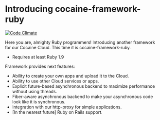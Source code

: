Introducing cocaine-framework-ruby
========================================

[![Code Climate](https://codeclimate.com/github/cocaine/cocaine-framework-ruby/badges/gpa.svg)](https://codeclimate.com/github/cocaine/cocaine-framework-ruby)

Here you are, almighty Ruby programmers! Introducing another framework for our Cocaine Cloud.
This time it is cocaine-framework-ruby.

 * Requires at least Ruby 1.9

Framework provides next features:

 * Ability to create your own apps and upload it to the Cloud.
 * Ability to use other Cloud services or apps.
 * Explicit future-based asynchronous backend to maximize performance without using threads.
 * Fiber-aware asynchronous backend to make your asynchronous code look like it is synchronous.
 * Integration with our http-proxy for simple applications.
 * [In the nearest future] Ruby on Rails support.
